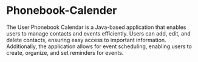 # Phonebook-Calender
The User Phonebook Calendar is a Java-based application that enables users to manage contacts and events efficiently. Users can add, edit, and delete contacts, ensuring easy access to important information. Additionally, the application allows for event scheduling, enabling users to create, organize, and set reminders for events.
